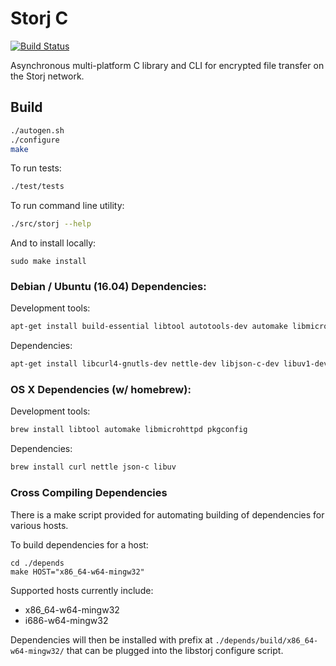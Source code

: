 Storj C
=======

[![Build Status](https://travis-ci.org/Storj/libstorj-c.svg?branch=master)](https://travis-ci.org/Storj/libstorj-c)

Asynchronous multi-platform C library and CLI for encrypted file transfer on the Storj network.

## Build

```bash
./autogen.sh
./configure
make
```

To run tests:
```bash
./test/tests
```

To run command line utility:
```bash
./src/storj --help
```

And to install locally:
```
sudo make install
```

### Debian / Ubuntu (16.04) Dependencies:

Development tools:
```bash
apt-get install build-essential libtool autotools-dev automake libmicrohttpd-dev
```

Dependencies:
```bash
apt-get install libcurl4-gnutls-dev nettle-dev libjson-c-dev libuv1-dev
```

### OS X Dependencies (w/ homebrew):

Development tools:
```bash
brew install libtool automake libmicrohttpd pkgconfig
```

Dependencies:
```bash
brew install curl nettle json-c libuv
```

### Cross Compiling Dependencies

There is a make script provided for automating building of dependencies for various hosts.

To build dependencies for a host:
```
cd ./depends
make HOST="x86_64-w64-mingw32"
```

Supported hosts currently include:
- x86_64-w64-mingw32
- i686-w64-mingw32

Dependencies will then be installed with prefix at `./depends/build/x86_64-w64-mingw32/` that can be plugged into the libstorj configure script.
